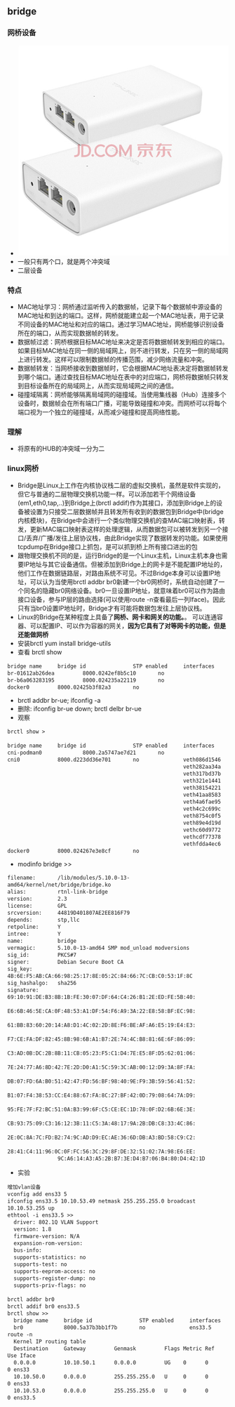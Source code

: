 ## bridge 


### 网桥设备
* ![京东上的网桥设备](./assets/ae84979b58d2da77.jpg)
* 一般只有两个口，就是两个冲突域
* 二层设备

### 特点
* MAC地址学习：网桥通过监听传入的数据帧，记录下每个数据帧中源设备的MAC地址和到达的端口。这样，网桥就能建立起一个MAC地址表，用于记录不同设备的MAC地址和对应的端口。通过学习MAC地址，网桥能够识别设备所在的端口，从而实现数据帧的转发。
* 数据帧过滤：网桥根据目标MAC地址来决定是否将数据帧转发到相应的端口。如果目标MAC地址在同一侧的局域网上，则不进行转发，只在另一侧的局域网上进行转发。这样可以限制数据帧的传播范围，减少网络流量和冲突。
* 数据帧转发：当网桥接收到数据帧时，它会根据MAC地址表决定将数据帧转发到哪个端口。通过查找目标MAC地址在表中的对应端口，网桥将数据帧只转发到目标设备所在的局域网上，从而实现局域网之间的通信。
* 碰撞域隔离：网桥能够隔离局域网的碰撞域。当使用集线器（Hub）连接多个设备时，数据帧会在所有端口广播，可能导致碰撞和冲突。而网桥可以将每个端口视为一个独立的碰撞域，从而减少碰撞和提高网络性能。


### 理解
* 将原有的HUB的冲突域一分为二


### linux网桥
* Bridge是Linux上工作在内核协议栈二层的虚拟交换机，虽然是软件实现的，但它与普通的二层物理交换机功能一样。可以添加若干个网络设备(em1,eth0,tap,..)到Bridge上(brctl addif)作为其接口，添加到Bridge上的设备被设置为只接受二层数据帧并且转发所有收到的数据包到Bridge中(bridge内核模块)，在Bridge中会进行一个类似物理交换机的查MAC端口映射表，转发，更新MAC端口映射表这样的处理逻辑，从而数据包可以被转发到另一个接口/丢弃/广播/发往上层协议栈，由此Bridge实现了数据转发的功能。如果使用tcpdump在Bridge接口上抓包，是可以抓到桥上所有接口进出的包
* 跟物理交换机不同的是，运行Bridge的是一个Linux主机，Linux主机本身也需要IP地址与其它设备通信。但被添加到Bridge上的网卡是不能配置IP地址的，他们工作在数据链路层，对路由系统不可见。不过Bridge本身可以设置IP地址，可以认为当使用brctl addbr br0新建一个br0网桥时，系统自动创建了一个同名的隐藏br0网络设备。br0一旦设置IP地址，就意味着br0可以作为路由接口设备，参与IP层的路由选择(可以使用route -n查看最后一列Iface)。因此只有当br0设置IP地址时，Bridge才有可能将数据包发往上层协议栈。
* Linux的Bridge在某种程度上具备了**网桥、网卡和网关的功能。**。 可以连通容器、可以配置IP、可以作为容器的网关，**因为它具有了对等网卡的功能，但是还能做网桥**
* 安装brctl yum install bridge-utils
* 查看 brctl show
```
bridge name     bridge id               STP enabled     interfaces
br-01612ab26dea         8000.0242ef8b5c10       no
br-b6a063283195         8000.024235a22119       no
docker0         8000.02425b3f82a3       no
```
* brctl addbr br-ue; ifconfig -a 
* 删除: ifconfig br-ue down; brctl delbr br-ue 
* 观察
```
brctl show > 

bridge name     bridge id               STP enabled     interfaces
cni-podman0             8000.2a5747ae7d21       no
cni0            8000.d223dd36e701       no              veth086d1546
                                                        veth282aa34a
                                                        veth317bd37b
                                                        veth321e1441
                                                        veth38154221
                                                        veth41aa8583
                                                        veth4a6fae95
                                                        veth4c2c699c
                                                        veth8754c0f5
                                                        veth89e4d19d
                                                        vethc60d9772
                                                        vethcdf77378
                                                        vethfdda4ec6
docker0         8000.024267e3e8cf       no
```
* modinfo bridge >> 
```
filename:       /lib/modules/5.10.0-13-amd64/kernel/net/bridge/bridge.ko
alias:          rtnl-link-bridge
version:        2.3
license:        GPL
srcversion:     44819D401807AE2EE816F79
depends:        stp,llc
retpoline:      Y
intree:         Y
name:           bridge
vermagic:       5.10.0-13-amd64 SMP mod_unload modversions 
sig_id:         PKCS#7
signer:         Debian Secure Boot CA
sig_key:        4B:6E:F5:AB:CA:66:98:25:17:8E:05:2C:84:66:7C:CB:C0:53:1F:8C
sig_hashalgo:   sha256
signature:      69:10:91:DE:B3:8B:1B:FE:30:07:DF:64:C4:26:B1:2E:ED:FE:5B:40:
                E6:6B:46:5E:CA:0F:48:53:A1:DF:54:F6:A9:3A:22:E8:58:BF:EC:98:
                61:BB:83:60:20:14:A8:D1:4C:02:2D:8E:F6:BE:AF:A6:E5:19:E4:E3:
                F7:CE:FA:DF:82:45:8B:98:6B:A1:B7:2E:74:4C:B8:81:6E:6F:86:09:
                C3:AD:0B:DC:2B:8B:11:CB:05:23:F5:C1:D4:7E:E5:8F:D5:62:01:06:
                7E:24:77:A6:8D:42:7E:2D:D0:A1:5C:59:3C:AB:00:12:D9:3A:8F:FA:
                DB:07:FD:6A:B0:51:42:47:FD:56:BF:98:40:9E:F9:3B:59:56:41:52:
                B1:07:F4:38:53:CC:E4:88:67:FA:8C:27:BF:42:0D:79:08:64:7A:D9:
                95:FE:7F:F2:BC:51:0A:B3:99:6F:C5:CE:EC:1D:78:0F:D2:6B:6E:3E:
                CB:93:75:09:C3:16:12:3B:11:C5:3A:48:17:9A:2B:DB:C8:33:4C:86:
                2E:0C:8A:7C:FD:B2:74:9C:AD:D9:EC:AE:36:6D:DB:A3:BD:58:C9:C2:
                28:41:C4:11:96:0C:0F:FC:56:3C:29:8F:DE:32:51:02:7A:98:E6:EE:
                9C:A6:14:A3:A5:2B:B7:3E:D4:B7:06:B4:80:D4:42:1D
```
* 实验
```
增加vlan设备
vconfig add ens33 5
ifconfig ens33.5 10.10.53.49 netmask 255.255.255.0 broadcast 10.10.53.255 up
ethtool -i ens33.5 >>
  driver: 802.1Q VLAN Support
  version: 1.8
  firmware-version: N/A
  expansion-rom-version: 
  bus-info: 
  supports-statistics: no
  supports-test: no
  supports-eeprom-access: no
  supports-register-dump: no
  supports-priv-flags: no

brctl addbr br0
brctl addif br0 ens33.5
brctl show >> 
  bridge name     bridge id               STP enabled     interfaces
  br0             8000.5a37b3bb1f7b       no              ens33.5
route -n 
  Kernel IP routing table
  Destination     Gateway         Genmask         Flags Metric Ref    Use Iface
  0.0.0.0         10.10.50.1      0.0.0.0         UG    0      0        0 ens33
  10.10.50.0      0.0.0.0         255.255.255.0   U     0      0        0 ens33
  10.10.53.0      0.0.0.0         255.255.255.0   U     0      0        0 ens33.5
```
 